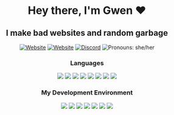 <h1 align="center">Hey there, I'm Gwen ♥️</h1>

<h2 align="center">I make bad websites and random garbage</h2>

<p align="center"><a href="https://steam.design"><img alt="Website" src="https://img.shields.io/website?down_color=red&down_message=Down%20%3A%28&label=Steam.Design&style=for-the-badge&up_color=green&up_message=Up&url=https%3A%2F%2Fsteam.design"></a> <a href="https://oddball.tf"><img alt="Website" src="https://img.shields.io/website?down_color=red&down_message=Down%20%3A%28&label=Oddball.tf&style=for-the-badge&up_color=green&up_message=Up&url=https%3A%2F%2Foddball.tf"></a> <a href="https://discord.com/users/68946899150839808" target="_blank"><img alt="Discord" src="https://img.shields.io/static/v1?label=The%20Oddball&message=%232867&style=for-the-badge&logo=appveyor&color=7289DA&logo=Discord" /></a> <img alt="Pronouns: she/her" src="https://img.shields.io/static/v1?label=Pronouns&message=she/her&color=E6A1FF&style=for-the-badge" /></p>

<h3 align="center">Languages</h3>
<p align="center"><img src="https://img.shields.io/badge/Node.js-339933?style=for-the-badge&logo=nodedotjs&logoColor=white"> <img src="https://img.shields.io/badge/Stylus-333333?style=for-the-badge&logo=stylus&logoColor=white"> <img src="https://img.shields.io/badge/Pug-E3C29B?style=for-the-badge&logo=pug&logoColor=black"> <img src="https://img.shields.io/badge/Electron-2B2E3A?style=for-the-badge&logo=electron&logoColor=9FEAF9"> <img src="https://img.shields.io/badge/CSS3-1572B6?style=for-the-badge&logo=css3&logoColor=white"> <img src="https://img.shields.io/badge/HTML5-E34F26?style=for-the-badge&logo=html5&logoColor=white"> <img src="https://img.shields.io/badge/JavaScript-323330?style=for-the-badge&logo=javascript&logoColor=F7DF1E"> <img src="https://img.shields.io/badge/Vue.js-35495E?style=for-the-badge&logo=vuedotjs&logoColor=4FC08D">

<h3 align=center>My Development Environment</h3></p>
<p align="center"><img src="https://img.shields.io/badge/Visual_Studio_Code-0078D4?style=for-the-badge&logo=visual%20studio%20code&logoColor=white"> <img src="https://img.shields.io/badge/eslint-3A33D1?style=for-the-badge&logo=eslint&logoColor=white"> <img src="https://img.shields.io/badge/windows%20terminal-4D4D4D?style=for-the-badge&logo=windows%20terminal&logoColor=white"> <img src="https://img.shields.io/badge/powershell-5391FE?style=for-the-badge&logo=powershell&logoColor=white"> <img src="https://img.shields.io/badge/Firefox_Browser-FF7139?style=for-the-badge&logo=Firefox-Browser&logoColor=white"> <img src="https://img.shields.io/badge/Windows-0078D6?style=for-the-badge&logo=windows&logoColor=white"> <img src="https://img.shields.io/badge/Spotify-1ED760?&style=for-the-badge&logo=spotify&logoColor=white">
